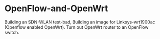 # OpenFlow-and-OpenWrt
Building an SDN-WLAN test-bad,
Building an image for Linksys-wrt1900ac (Openflow enabled OpenWrt).
Turn out OpenWrt router to an OpenFlow switch.
